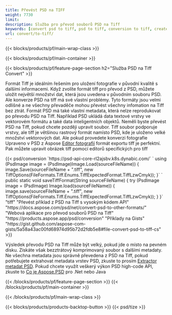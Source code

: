 ```yaml
---
title: Převést PSD na TIFF
weight: 7730
limit: 
description: Služba pro převod souborů PSD na Tiff
keywords: [convert psd to tiff, psd to tiff, conversion to tiff, create tiff from psd, print psd as tiff]
url: convert/to-tiff/
---
```


{{< blocks/products/pf/main-wrap-class >}}

{{< blocks/products/pf/main-container >}}

{{< blocks/products/pf/feature-page-section h2="Služba PSD na Tiff Convert" >}}
<p>Formát Tiff je ideálním řešením pro uložení fotografie v původní kvalitě s dalšími informacemi. Když zvolíte formát tiff pro převod z PSD, můžete uložit největší množství dat, která jsou uvedena v původním souboru PSD. Ale konverze PSD na tiff má své vlastní problémy. Tyto formáty jsou velmi odlišné a ne všechny převaděče mohou převést všechny infomation na Tiff bez ztrát. Formát PSD má také vlastní metadata, která nelze reprodukovat po převodu PSD na Tiff. Například PSD ukládá data textové vrstvy ve vektorovém formátu a také data inteligentních objektů. Neměli byste převést PSD na Tiff, pokud chcete později upravit soubor. Tiff soubor podporuje vrstvy, ale tiff je většinou rastrový formát namísto PSD, kde je uloženo velké množství vektorových dat. Ale pokud provedete konverzi fotografie Upraveno v PSD z Aspose <a href="https://products.aspose.app/psd/photo-editor">Editor fotografií</a> formát exportu tiff je perfektní. Pak můžete upravit obrázek tiff pomocí editorů specifických pro tiff</p>
{{< psd/conversion `https://psd-api-core-rl2ajsbv.k8s.dynabic.com/` 
`    using (PsdImage image = (PsdImage)Image.Load(sourceFileName))
    {
        image.Save(sourceFileName + ".tiff", new TiffOptions(FileFormats.Tiff.Enums.TiffExpectedFormat.TiffLzwCmyk));
    }` 
`     public static void saveTiffFormat(String sourceFileName) {
        try (PsdImage image = (PsdImage) Image.load(sourceFileName)) {
            image.save(sourceFileName + ".tiff", new TiffOptions(FileFormats.Tiff.Enums.TiffExpectedFormat.TiffLzwCmyk));
        }
    }` 
	"tiff" 
"Převést příklad z PSD na Tiff s vysokým kódem API"  "https://docs.aspose.com/psd/net/convert-psd-to-other-formats/" 
"Webová aplikace pro převod souborů PSD na Tiff" "https://products.aspose.app/psd/conversion" 
"Příklady na Gists" "https://gist.github.com/aspose-com-gists/5a58a43ac00fd68974d95b72d2fdb5e8#file-convert-psd-to-tiff-cs" >}}
<p>Výsledek převodu PSD na Tiff může být velký, pokud jde o místo na pevném disku. Získáte však bezztrátový komprimovaný soubor s dalšími metadaty. Ne všechna metadata jsou správně převedena z PSD na Tiff, pokud potřebujete extrahovat metadata vrstev PSD, zkuste to prosím <a href="https://products.aspose.app/psd/metadata">Extractor metadat PSD</a>. Pokud chcete využít veškerý výkon PSD high-code API, zkuste to <a href="/psd">Co je Aspose.PSD</a> pro .Net nebo Java</p>
{{< /blocks/products/pf/feature-page-section >}}
{{< /blocks/products/pf/main-container >}}


{{< /blocks/products/pf/main-wrap-class >}}

{{< blocks/products/products-backtop-button >}}
{{< psd/tize >}}
